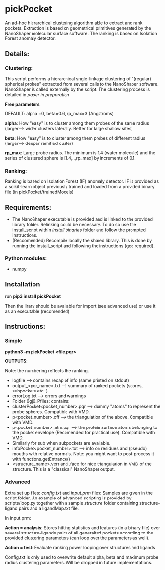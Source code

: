 # pickPocket
An ad-hoc hierarchical clustering algorithm able to extract and rank pockets. Extraction is based on geometrical primitives  generated by the NanoShaper molecular surface software. The ranking is based on Isolation Forest anomaly detector.
## Details:
### Clustering:
This script performs a hierarchical sngle-linkage clustering of "(regular) spherical probes" extracted from several calls to the NanoShaper software. NanoShaper is called externally by the script. The clustering process is detailed in *paper in preparation*

**Free parameters**

DEFAULT: alpha =0, beta=0.6, rp_max=3 (Angstroms)

**alpha**: How "easy" is to cluster among them probes of the same radius (larger--> wider clusters laterally. Better for large shallow sites)

**beta**: How "easy" is to cluster among them probes of different radius (larger--> deeper ramified custer)

**rp_max**: Large probe radius. The minimum is 1.4 (water molecule) and the series of clustered sphere is [1.4,..,rp_max] by increments of 0.1.
### Ranking:
Ranking is based on Isolation Forest (IF) anomaly detector. IF is provided as a scikit-learn object previously trained and loaded from a  provided binary file (in pickPocket/trainedModels)

## Requirements:
 - The NanoShaper executable is provided and is linked to the provided library folder. Relinking could be necessary. To do so use the install_script within *install binaries* folder and follow the prompted instructions.
 - (Reccomended) Recompile locally the shared library. This is done by running the install_script and following the instructions (gcc required).
 
 ### Python modules:
- numpy
## Installation
run **pip3 install pickPocket**

Then the lirary should be available for import (see advanced use) or use it as an executable (recomended)
## Instructions:

### Simple
**python3 -m pickPocket \<file.pqr\>**

**OUTPUTS**:

Note: the numbering reflects the ranking.

- logfile --> contains recap of info (same printed on stdout)
- output_\<pqr_name\>.txt --> summary of ranked pockets (scores, subpockets etc..)
- errorLog.txt --> errors and warnings
- Folder 6gj6_Pfiles: contains:
 - clusterPocket\<pocket_number\>.pqr --> dummy "atoms" to represent the probe spheres. Compatible with VMD.
 - p\<pocket_number\>.off --> the triangulation of the above. Compatible with VMD.
 - p\<pocket_number\>_atm.pqr --> the protein surface atoms belonging to the pocket envelope (Recomended for practical use). Compatible with VMD.
 - Similarly for sub<number> when subpockets are available.
 - infoPocket\<pocket_number>\.txt --> info on residues and (pseudo) mouths with relative normals. Note: you might want to post-process it with functions.getEntrance()
 - \<structure_name\>.vert and .face for nice triangulation in VMD of the structure. This is a "classical" NanoShaper output.

### Advanced
Extra set up files: *config.txt* and *input.prm* files: Samples are given in the script folder.
An example of advanced scripting is provided by scripts/loop.py together with a sample *structure* folder containing structure-ligand pairs and a ligandMap.txt file. 

In input.prm:

**Action = analysis**:
Stores hitting statistics and features (in a binary file) over several structure-ligands pairs of all generalted pockets according to the provided clustering parameters (can loop over the parameters as well).

**Action = test**:
Evaluate ranking power looping over structures and ligands

Config.txt is only used to overwrite default alpha, beta and maximum probe radius clustering parameters. Will be dropped in future implementations.


